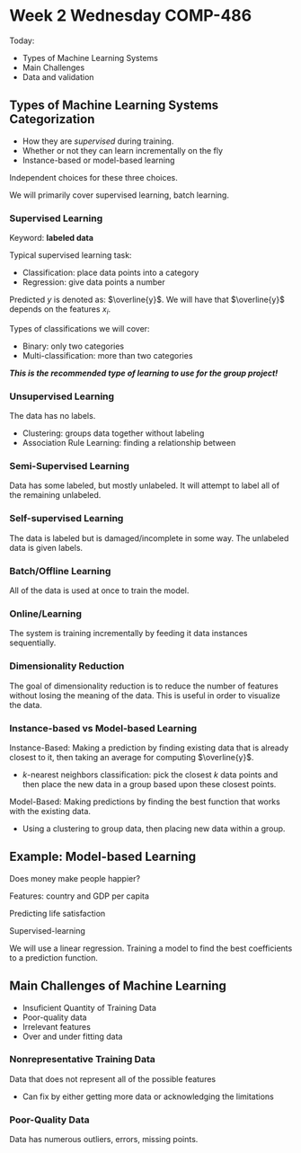 # Week 2 Wednesday COMP-486
Today:
- Types of Machine Learning Systems
- Main Challenges
- Data and validation
## Types of Machine Learning Systems Categorization
- How they are *supervised* during training.
- Whether or not they can learn incrementally on the fly
- Instance-based or model-based learning

Independent choices for these three choices.

We will primarily cover supervised learning, batch learning.

### Supervised Learning
Keyword: **labeled data**

Typical supervised learning task:
- Classification: place data points into a category
- Regression: give data points a number

Predicted $y$ is denoted as: $\overline{y}$.
We will have that $\overline{y}$ depends on the features $x_i$.

Types of classifications we will cover: 
- Binary: only two categories
- Multi-classification: more than two categories

***This is the recommended type of learning to use for the group project!***

### Unsupervised Learning
The data has no labels.

- Clustering: groups data together without labeling
- Association Rule Learning: finding a relationship between

### Semi-Supervised Learning
Data has some labeled, but mostly unlabeled.
It will attempt to label all of the remaining unlabeled.

### Self-supervised Learning
The data is labeled but is damaged/incomplete in some way.
The unlabeled data is given labels.

### Batch/Offline Learning
All of the data is used at once to train the model.

### Online/Learning
The system is training incrementally by feeding it data instances sequentially.

### Dimensionality Reduction
The goal of dimensionality reduction is to reduce the number of features without losing the meaning of the data.
This is useful in order to visualize the data.

### Instance-based vs Model-based Learning
Instance-Based: Making a prediction by finding existing data that is already closest to it, then taking an average for computing $\overline{y}$.
- $k$-nearest neighbors classification: pick the closest $k$ data points and then place the new data in a group based upon these closest points.

Model-Based: Making predictions by finding the best function that works with the existing data.
- Using a clustering to group data, then placing new data within a group.

## Example: Model-based Learning
Does money make people happier?

Features: country and GDP per capita

Predicting life satisfaction

Supervised-learning

We will use a linear regression.
Training a model to find the best coefficients to a prediction function.

## Main Challenges of Machine Learning
- Insuficient Quantity of Training Data
- Poor-quality data
- Irrelevant features
- Over and under fitting data

### Nonrepresentative Training Data
Data that does not represent all of the possible features
- Can fix by either getting more data or acknowledging the limitations

### Poor-Quality Data
Data has numerous outliers, errors, missing points.
